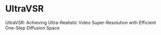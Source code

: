 # UltraVSR
UltraVSR: Achieving Ultra-Realistic Video Super-Resolution with Efficient One-Step Diffusion Space
